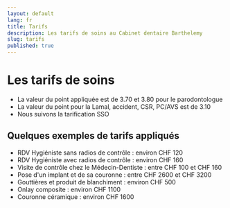 ```yaml
---
layout: default
lang: fr
title: Tarifs
description: Les tarifs de soins au Cabinet dentaire Barthelemy
slug: tarifs
published: true
---
```




# Les tarifs de soins

- La valeur du point appliquée est de 3.70 et 3.80 pour le parodontologue
- La valeur du point pour la Lamal, accident, CSR, PC/AVS est de 3.10
- Nous suivons la tarification SSO

## Quelques exemples de tarifs appliqués

- RDV Hygiéniste sans radios de contrôle : environ CHF 120 
- RDV Hygiéniste avec radios de contrôle : environ CHF 160 
- Visite de contrôle chez le Médecin-Dentiste : entre CHF 100 et CHF 160 
- Pose d'un implant et de sa couronne : entre CHF 2600 et CHF 3200 
- Gouttières et produit de blanchiment : environ CHF 500 
- Onlay composite : environ CHF 1100 
- Couronne céramique : environ CHF 1600
